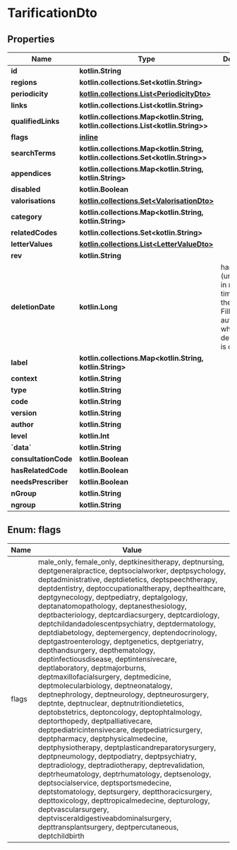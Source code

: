 
# TarificationDto

## Properties
Name | Type | Description | Notes
------------ | ------------- | ------------- | -------------
**id** | **kotlin.String** |  | 
**regions** | **kotlin.collections.Set&lt;kotlin.String&gt;** |  | 
**periodicity** | [**kotlin.collections.List&lt;PeriodicityDto&gt;**](PeriodicityDto.md) |  | 
**links** | **kotlin.collections.List&lt;kotlin.String&gt;** |  | 
**qualifiedLinks** | **kotlin.collections.Map&lt;kotlin.String, kotlin.collections.List&lt;kotlin.String&gt;&gt;** |  | 
**flags** | [**inline**](#kotlin.collections.Set&lt;FlagsEnum&gt;) |  | 
**searchTerms** | **kotlin.collections.Map&lt;kotlin.String, kotlin.collections.Set&lt;kotlin.String&gt;&gt;** |  | 
**appendices** | **kotlin.collections.Map&lt;kotlin.String, kotlin.String&gt;** |  | 
**disabled** | **kotlin.Boolean** |  | 
**valorisations** | [**kotlin.collections.Set&lt;ValorisationDto&gt;**](ValorisationDto.md) |  | 
**category** | **kotlin.collections.Map&lt;kotlin.String, kotlin.String&gt;** |  | 
**relatedCodes** | **kotlin.collections.Set&lt;kotlin.String&gt;** |  | 
**letterValues** | [**kotlin.collections.List&lt;LetterValueDto&gt;**](LetterValueDto.md) |  | 
**rev** | **kotlin.String** |  |  [optional]
**deletionDate** | **kotlin.Long** | hard delete (unix epoch in ms) timestamp of the object. Filled automatically when deletePatient is called. |  [optional]
**label** | **kotlin.collections.Map&lt;kotlin.String, kotlin.String&gt;** |  |  [optional]
**context** | **kotlin.String** |  |  [optional]
**type** | **kotlin.String** |  |  [optional]
**code** | **kotlin.String** |  |  [optional]
**version** | **kotlin.String** |  |  [optional]
**author** | **kotlin.String** |  |  [optional]
**level** | **kotlin.Int** |  |  [optional]
**&#x60;data&#x60;** | **kotlin.String** |  |  [optional]
**consultationCode** | **kotlin.Boolean** |  |  [optional]
**hasRelatedCode** | **kotlin.Boolean** |  |  [optional]
**needsPrescriber** | **kotlin.Boolean** |  |  [optional]
**nGroup** | **kotlin.String** |  |  [optional]
**ngroup** | **kotlin.String** |  |  [optional]


<a name="kotlin.collections.Set<FlagsEnum>"></a>
## Enum: flags
Name | Value
---- | -----
flags | male_only, female_only, deptkinesitherapy, deptnursing, deptgeneralpractice, deptsocialworker, deptpsychology, deptadministrative, deptdietetics, deptspeechtherapy, deptdentistry, deptoccupationaltherapy, depthealthcare, deptgynecology, deptpediatry, deptalgology, deptanatomopathology, deptanesthesiology, deptbacteriology, deptcardiacsurgery, deptcardiology, deptchildandadolescentpsychiatry, deptdermatology, deptdiabetology, deptemergency, deptendocrinology, deptgastroenterology, deptgenetics, deptgeriatry, depthandsurgery, depthematology, deptinfectiousdisease, deptintensivecare, deptlaboratory, deptmajorburns, deptmaxillofacialsurgery, deptmedicine, deptmolecularbiology, deptneonatalogy, deptnephrology, deptneurology, deptneurosurgery, deptnte, deptnuclear, deptnutritiondietetics, deptobstetrics, deptoncology, deptophtalmology, deptorthopedy, deptpalliativecare, deptpediatricintensivecare, deptpediatricsurgery, deptpharmacy, deptphysicalmedecine, deptphysiotherapy, deptplasticandreparatorysurgery, deptpneumology, deptpodiatry, deptpsychiatry, deptradiology, deptradiotherapy, deptrevalidation, deptrheumatology, deptrhumatology, deptsenology, deptsocialservice, deptsportsmedecine, deptstomatology, deptsurgery, deptthoracicsurgery, depttoxicology, depttropicalmedecine, depturology, deptvascularsurgery, deptvisceraldigestiveabdominalsurgery, depttransplantsurgery, deptpercutaneous, deptchildbirth



